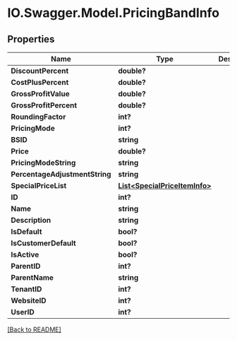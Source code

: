 # IO.Swagger.Model.PricingBandInfo
## Properties

Name | Type | Description | Notes
------------ | ------------- | ------------- | -------------
**DiscountPercent** | **double?** |  | [optional] 
**CostPlusPercent** | **double?** |  | [optional] 
**GrossProfitValue** | **double?** |  | [optional] 
**GrossProfitPercent** | **double?** |  | [optional] 
**RoundingFactor** | **int?** |  | [optional] 
**PricingMode** | **int?** |  | [optional] 
**BSID** | **string** |  | [optional] 
**Price** | **double?** |  | [optional] 
**PricingModeString** | **string** |  | [optional] 
**PercentageAdjustmentString** | **string** |  | [optional] 
**SpecialPriceList** | [**List&lt;SpecialPriceItemInfo&gt;**](SpecialPriceItemInfo.md) |  | [optional] 
**ID** | **int?** |  | [optional] 
**Name** | **string** |  | [optional] 
**Description** | **string** |  | [optional] 
**IsDefault** | **bool?** |  | [optional] 
**IsCustomerDefault** | **bool?** |  | [optional] 
**IsActive** | **bool?** |  | [optional] 
**ParentID** | **int?** |  | [optional] 
**ParentName** | **string** |  | [optional] 
**TenantID** | **int?** |  | [optional] 
**WebsiteID** | **int?** |  | [optional] 
**UserID** | **int?** |  | [optional] 

 [[Back to README]](../README.md)

